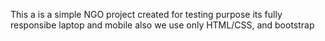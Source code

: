 This a is a simple NGO project created for testing purpose its fully responsibe laptop and mobile also we use only HTML/CSS, and bootstrap 
